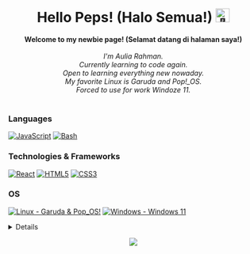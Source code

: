 <h1 align="center">Hello Peps! (Halo Semua!) <img src="https://github.com/wervlad/wervlad/assets/24524555/766d336d-b87d-44ba-807c-c51de2bc6b4d" width="28px" alt="👋"></h1>

<p align="center">
    <b>Welcome to my newbie page! (Selamat datang di halaman saya!)</b><br><br>
    <i>
        I'm Aulia Rahman.<br>
        Currently learning to code again.<br>
        Open to learning everything new nowaday.<br>
        My favorite Linux is Garuda and Pop!_OS.<br>
        Forced to use for work Windoze 11.<br>
    </i><br>
</p>

### Languages
[![JavaScript](https://img.shields.io/badge/javascript-black?style=for-the-badge&logo=javascript)](https://github.com/maldevich)
[![Bash](https://img.shields.io/badge/bash-black?style=for-the-badge&logo=gnu-bash&logoColor=white)](https://github.com/maldevich)
### Technologies & Frameworks
[![React](https://img.shields.io/badge/react-black?style=for-the-badge&logo=react)](https://github.com/wervlad)
[![HTML5](https://img.shields.io/badge/html5-black?style=for-the-badge&logo=html5)](https://hub.docker.com/u/wervlad)
[![CSS3](https://img.shields.io/badge/css3-black?style=for-the-badge&logo=css3)](https://hub.docker.com/u/wervlad)
### OS
[![Linux - Garuda & Pop_OS!](https://img.shields.io/badge/linux-black?style=for-the-badge&logo=Linux)](https://github.com/maldevich)
[![Windows - Windows 11](https://img.shields.io/badge/Windows-black?style=for-the-badge&logo=Windows)](https://github.com/maldevich)

<details>
<p align="center">
  <a href="https://github.com/maldevich">
    <img src="http://github-profile-summary-cards.vercel.app/api/cards/profile-details?username=maldevich&theme=transparent" />
  </a>
  <a href="https://github.com/maldevich">
    <img src="https://github-readme-streak-stats.herokuapp.com/?user=maldevich&hide_border=true&card_width=338&theme=transparent" />
  </a>
  <a href="https://github.com/maldevich">
    <img src="http://github-profile-summary-cards.vercel.app/api/cards/stats?username=maldevich&theme=transparent" />
  </a>
</p>
</details>

<p align="center">
  <a href="https://github.com/maldevich">
    <img src="https://komarev.com/ghpvc/?username=maldevich&color=blue&style=flat)" />
  </a>
</p>
<!--

- 🔭 I’m currently working on ...
- 🌱 I’m currently learning ...
- 👯 I’m looking to collaborate on ...
- 🤔 I’m looking for help with ...
- 💬 Ask me about ...
- 📫 How to reach me: ...
- 😄 Pronouns: ...
- ⚡ Fun fact: ...
-->
